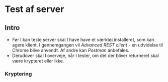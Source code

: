 # Test af server

## Intro
- Før I kan teste server skal I have have et værktøj installeret, som kan agere klient. I gennemgangen vil *Advanced REST client* - en udvidelse til Chrome blive anvendt. Af andre kan *Postman* anbefales. 
- Derudover skal I overveje, når I tester, om det der bliver returneret skal være krypteret eller ikke. 

### Kryptering 

